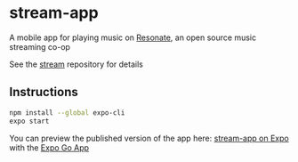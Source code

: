 # stream-app
A mobile app for playing music on [Resonate](https://stream.resonate.coop/), an open source music streaming co-op

See the [stream](https://github.com/resonatecoop/stream) repository for details

## Instructions

```sh
npm install --global expo-cli
expo start
```

You can preview the published version of the app here: [stream-app on Expo](https://expo.dev/@peterklingelhofer/stream-app?serviceType=classic&distribution=expo-go) with the [Expo Go App](https://expo.dev/client)
